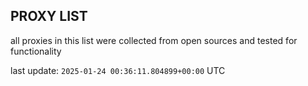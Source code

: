 ## PROXY LIST

all proxies in this list were collected from open sources and tested for functionality

last update: `2025-01-24 00:36:11.804899+00:00` UTC